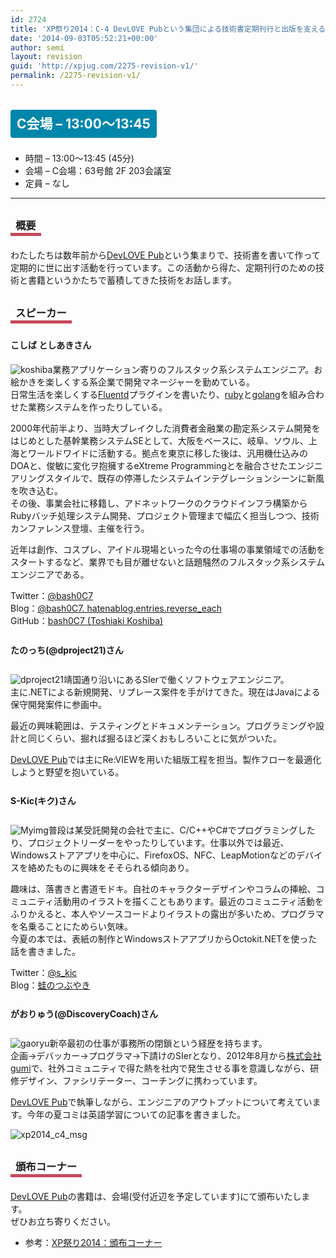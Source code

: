 ```yaml
---
id: 2724
title: 'XP祭り2014：C-4 DevLOVE Pubという集団による技術書定期刊行と出版を支える技術【講演】'
date: '2014-09-03T05:52:21+00:00'
author: semi
layout: revision
guid: 'http://xpjug.com/2275-revision-v1/'
permalink: /2275-revision-v1/
---
```


## <span style="color:#FFFFFF; background-color:#0086AB; margin:0 0 30px 0; padding:10px 10px; border-radius:4px; line-height:2.5;">C会場 – 13:00～13:45</span>

- 時間 – 13:00～13:45 (45分)
- 会場 – C会場：63号館 2F 203会議室
- 定員 – なし

---

### <span style="margin:0 0 10px 0; padding:2px 8px; border-width:0 0 5px 0; border-color:#C6485B; border-style:solid; line-height:2.5;">概要</span>

わたしたちは数年前から[DevLOVE Pub](http://devlovepub.github.io/)という集まりで、技術書を書いて作って定期的に世に出す活動を行っています。この活動から得た、定期刊行のための技術と書籍というかたちで蓄積してきた技術をお話します。

### <span style="margin:0 0 10px 0; padding:2px 8px; border-width:0 0 5px 0; border-color:#C6485B; border-style:solid; line-height:2.5;">スピーカー</span>

#### <span style="line-height:1.5;">こしば としあきさん</span>

![koshiba](http://xpjug.com/wp-content/uploads/2014/08/koshiba.jpg)業務アプリケーション寄りのフルスタック系システムエンジニア。お絵かきを楽しくする系企業で開発マネージャーを勤めている。  
日常生活を楽しくする[Fluentd](http://www.fluentd.org/)プラグインを書いたり、[ruby](https://www.ruby-lang.or)と[golang](http://golang.jp/)を組み合わせた業務システムを作ったりしている。

2000年代前半より、当時大ブレイクした消費者金融業の勘定系システム開発をはじめとした基幹業務システムSEとして、大阪をベースに、岐阜、ソウル、上海とワールドワイドに活動する。拠点を東京に移した後は、汎用機仕込みのDOAと、俊敏に変化ヲ抱擁するeXtreme Programmingとを融合させたエンジニアリングスタイルで、既存の停滞したシステムインテグレーションシーンに新風を吹き込む。  
その後、事業会社に移籍し、アドネットワークのクラウドインフラ構築からRubyバッチ処理システム開発、プロジェクト管理まで幅広く担当しつつ、技術カンファレンス登壇、主催を行う。

近年は創作、コスプレ、アイドル現場といった今の仕事場の事業領域での活動をスタートするなど、業界でも目が離せないと話題騒然のフルスタック系システムエンジニアである。

Twitter：[@bash0C7](https://twitter.com/bash0C7)  
Blog：[@bash0C7. hatenablog.entries.reverse\_each](http://bash0c7.hatenablog.com/)  
GitHub：[bash0C7 (Toshiaki Koshiba)](https://github.com/bash0C7)

#### <span style="line-height:2.5;">たのっち(@dproject21)さん</span>

![dproject21](http://xpjug.com/wp-content/uploads/2014/08/dproject21.jpg)靖国通り沿いにあるSIerで働くソフトウェアエンジニア。  
主に.NETによる新規開発、リプレース案件を手がけてきた。現在はJavaによる保守開発案件に参画中。

最近の興味範囲は、テスティングとドキュメンテーション。プログラミングや設計と同じくらい、掘れば掘るほど深くおもしろいことに気がついた。

[DevLOVE Pub](http://devlovepub.github.io/)では主にRe:VIEWを用いた組版工程を担当。製作フローを最適化しようと野望を抱いている。

#### <span style="line-height:2.5;">S-Kic(キク)さん</span>

![Myimg](http://xpjug.com/wp-content/uploads/2014/08/Myimg.gif)普段は某受託開発の会社で主に、C/C++やC#でプログラミングしたり、プロジェクトリーダーをやったりしています。仕事以外では最近、Windowsストアアプリを中心に、FirefoxOS、NFC、LeapMotionなどのデバイスを絡めたものに興味をそそられる傾向あり。

趣味は、落書きと書道モドキ。自社のキャラクターデザインやコラムの挿絵、コミュニティ活動用のイラストを描くこともあります。最近のコミュニティ活動をふりかえると、本人やソースコードよりイラストの露出が多いため、プログラマを名乗ることにためらい気味。  
今夏の本では、表紙の制作とWindowsストアアプリからOctokit.NETを使った話を書きました。

Twitter：[@s\_kic](https://twitter.com/s_kic)  
Blog：[蛙のつぶやき](http://s-kic.hatenablog.com/)

#### <span style="line-height:2.5;">がおりゅう(@DiscoveryCoach)さん</span>

![gaoryu](http://xpjug.com/wp-content/uploads/2014/08/gaoryu.jpg)新卒最初の仕事が事務所の閉鎖という経歴を持ちます。  
企画→デバッカー→プログラマ→下請けのSIerとなり、2012年8月から[株式会社gumi](http://gu3.co.jp/)で、社外コミュニティで得た熱を社内で発生させる事を意識しながら、研修デザイン、ファシリテーター、コーチングに携わっています。

[DevLOVE Pub](http://devlovepub.github.io/)で執筆しながら、エンジニアのアウトプットについて考えています。今年の夏コミは英語学習についての記事を書きました。

![xp2014_c4_msg](http://xpjug.com/wp-content/uploads/2014/08/xp2014_c4_msg.png)

### <span style="margin:0 0 10px 0; padding:2px 8px; border-width:0 0 5px 0; border-color:#C6485B; border-style:solid; line-height:2.5;">頒布コーナー</span>

[DevLOVE Pub](http://devlovepub.github.io/)の書籍は、会場(受付近辺を予定しています)にて頒布いたします。  
ぜひお立ち寄りください。

- 参考：[XP祭り2014：頒布コーナー](http://xpjug.com/xp2014-distribution/#more-2629)
